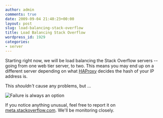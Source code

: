 ```yaml
---
author: admin
comments: true
date: 2009-09-04 21:40:23+00:00
layout: post
slug: load-balancing-stack-overflow
title: Load Balancing Stack Overflow
wordpress_id: 1929
categories:
- server
---
```



Starting right now, we will be load balancing the Stack Overflow servers -- going from one web tier server, to two. This means you may end up on a different server depending on what [HAProxy](http://haproxy.1wt.eu/) decides the hash of your IP address is.



This _shouldn't_ cause any problems, but ...



![Failure is always an option](http://blog.stackoverflow.com/wp-content/uploads/il_fullxfull.73753810.jpg)



If you notice anything unusual, feel free to report it on [meta.stackoverflow.com](http://meta.stackoverflow.com). We'll be monitoring closely.

